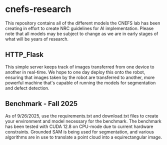 # cnefs-research
This repository contains all of the different models the CNEFS lab has been creating in effort to create NRC guidelines for AI implementation. Please note that all models may be subject to change as we are in early stages of what will be years of research.
## HTTP_Flask
This simple server keeps track of images transferred from one device to another in real-time. We hope to one day deploy this onto the robot, ensuring that images taken by the robot are transferred to another, more powerful machine that's capable of running the models for segmentation and defect detection.
## Benchmark - Fall 2025
As of 9/26/2025, use the requirements.txt and download.txt files to create your environment and model necessary for the benchmark. The benchmark has been tested with CUDA 12.8 on CPU-mode due to current hardware constraints. Grounded SAM is being used for segmentation, and various algorithms are in use to translate a point cloud into a equirectangular image.
